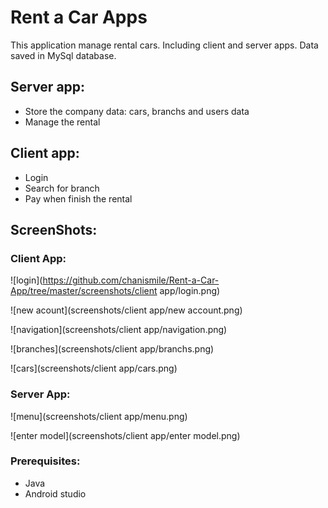 # Rent a Car Apps
This application manage rental cars. Including client and server apps. Data saved in MySql database.

## Server app:
* Store the company data: cars, branchs and users data
* Manage the rental

## Client app:
* Login
* Search for branch
* Pay when finish the rental

## ScreenShots:
### Client App:

![login](https://github.com/chanismile/Rent-a-Car-App/tree/master/screenshots/client app/login.png)

![new acount](screenshots/client app/new account.png)

![navigation](screenshots/client app/navigation.png)

![branches](screenshots/client app/branchs.png)

![cars](screenshots/client app/cars.png)

### Server App:

![menu](screenshots/client app/menu.png)

![enter model](screenshots/client app/enter model.png)


### Prerequisites:
* Java
* Android studio

